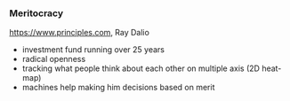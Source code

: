 ### Meritocracy

https://www.principles.com, Ray Dalio

- investment fund running over 25 years
- radical openness
- tracking what people think about each other on multiple axis (2D heat-map)
- machines help making him decisions based on merit
